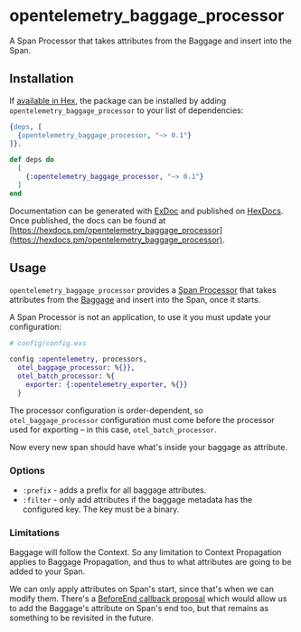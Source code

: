 # opentelemetry_baggage_processor

A Span Processor that takes attributes from the Baggage and insert into the Span.

## Installation

If [available in Hex](https://hex.pm/docs/publish), the package can be installed
by adding `opentelemetry_baggage_processor` to your list of dependencies:

```erlang
{deps, [
  {opentelemetry_baggage_processor, "~> 0.1"}
]}.
```

```elixir
def deps do
  [
    {:opentelemetry_baggage_processor, "~> 0.1"}
  ]
end
```

Documentation can be generated with [ExDoc](https://github.com/elixir-lang/ex_doc)
and published on [HexDocs](https://hexdocs.pm). Once published, the docs can
be found at [https://hexdocs.pm/opentelemetry_baggage_processor](https://hexdocs.pm/opentelemetry_baggage_processor).

## Usage

<!-- MDOC -->

`opentelemetry_baggage_processor` provides a [Span Processor](https://github.com/open-telemetry/opentelemetry-specification/blob/main/specification/trace/sdk.md#span-processor)
that takes attributes from the [Baggage](https://hexdocs.pm/opentelemetry_api/otel_baggage.html)
and insert into the Span, once it starts.

A Span Processor is not an application, to use it you must update your
configuration:

```elixir
# config/config.exs

config :opentelemetry, processors,
  otel_baggage_processor: %{}},
  otel_batch_processor: %{
    exporter: {:opentelemetry_exporter, %{}}
  }
```

The processor configuration is order-dependent, so `otel_baggage_processor` 
configuration must come before the processor used for exporting – in this case, 
`otel_batch_processor`.

Now every new span should have what's inside your baggage as attribute.

### Options

* `:prefix` - adds a prefix for all baggage attributes.
* `:filter` - only add attributes if the baggage metadata has the configured key.
The key must be a binary.

### Limitations

Baggage will follow the Context. So any limitation to Context Propagation applies
to Baggage Propagation, and thus to what attributes are going to be added to your
Span.

We can only apply attributes on Span's start, since that's when we can modify
them. There's a [BeforeEnd callback proposal](https://github.com/open-telemetry/opentelemetry-specification/issues/1089)
which would allow us to add the Baggage's attribute on Span's end too, but that
remains as something to be revisited in the future.

<!-- MDOC -->
